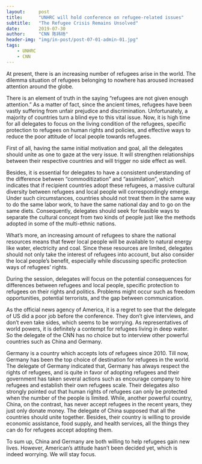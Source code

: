 ```yaml
---
layout:     post
title:      "UNHRC will hold conference on refugee-related issues"
subtitle:   "The Refugee Crisis Remains Unsolved"
date:       2019-07-30
author:     "CNN 陈祎旸"
header-img: "img/in-post/post-07-01-admin-01.jpg"
tags:
    - UNHRC
    - CNN
---
```


At present, there is an increasing number of refugees arise in the world. The dilemma situation of refugees belonging to nowhere has aroused increased attention around the globe.  

There is an element of truth in the saying “refugees are not given enough attention.” As a matter of fact, since the ancient times, refugees have been vastly suffering from unfair prejudice and discrimination. Unfortunately, a majority of countries turn a blind eye to this vital issue. Now, it is high time for all delegates to focus on the living condition of the refugees, specific protection to refugees on human rights and policies, and effective ways to reduce the poor attitude of local people towards refugees.  

First of all, having the same initial motivation and goal, all the delegates should unite as one to gaze at the very issue. It will strengthen relationships between their respective countries and will trigger no side effect as well.   

Besides, it is essential for delegates to have a consistent understanding of the difference between “commoditization” and “assimilation”, which indicates that if recipient countries adopt these refugees, a massive cultural diversity between refugees and local people will correspondingly emerge. Under such circumstances, countries should not treat them in the same way to do the same labor work, to have the same national day and to go on the same diets. Consequently, delegates should seek for feasible ways to separate the cultural concept from two kinds of people just like the methods adopted in some of the multi-ethnic nations.  

What’s more, an increasing amount of refugees to share the national resources means that fewer local people will be available to natural energy like water, electricity and coal. Since these resources are limited, delegates should not only take the interest of refugees into account, but also consider the local people’s benefit, especially while discussing specific protection ways of refugees’ rights.  

During the session, delegates will focus on the potential consequences for differences between refugees and local people, specific protection to refugees on their rights and politics. Problems might occur such as freedom opportunities, potential terrorists, and the gap between communication.  

As the official news agency of America, it is a regret to see that the delegate of US did a poor job before the conference. They don’t give interviews, and don’t even take sides, which seems to be worrying. As representatives of world powers, it is definitely a contempt for refugees living in deep water. So the delegate of the CNN has no choice but to interview other powerful countries such as China and Germany.  

Germany is a country which accepts lots of refugees since 2010. Till now, Germany has been the top choice of destination for refugees in the world. The delegate of Germany indicated that, Germany has always respect the rights of refugees, and is quite in favor of adopting refugees and their government has taken several actions such as encourage company to hire refugees and establish their own refugees scale. Their delegates also strongly pointed out that human rights of refugees can only be protected when the number of the people is limited. While, another powerful country, China, on the contrast, has never accept refugees in the recent years, they just only donate money.  The delegate of China supposed that all the countries should unite together. Besides, their country is willing to provide economic assistance, food supply, and health services, all the things they can do for refugees accept adopting them.  

To sum up, China and Germany are both willing to help refugees gain new lives. However, American’s attitude hasn’t been decided yet, which is indeed worrying. We will stay focus.

